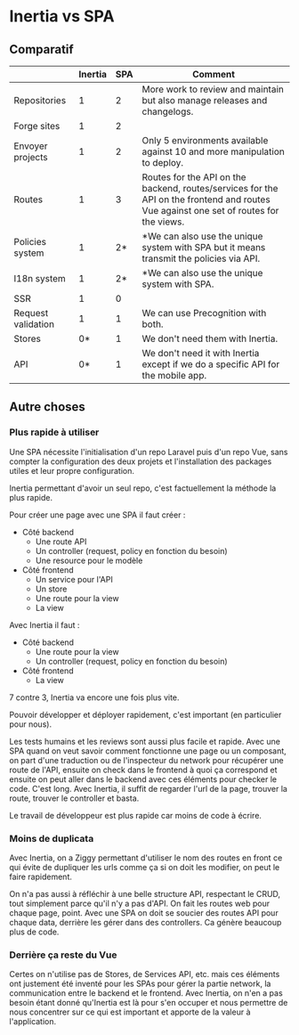 # Inertia vs SPA

## Comparatif

| | Inertia | SPA | Comment |
| - | - | - | - |
| Repositories | 1 | 2 | More work to review and maintain but also manage releases and changelogs. |
| Forge sites | 1 | 2 | |
| Envoyer projects | 1 | 2 | Only 5 environments available against 10 and more manipulation to deploy. |
| Routes | 1 | 3 | Routes for the API on the backend, routes/services for the API on the frontend and routes Vue against one set of routes for the views. |
| Policies system | 1 | 2* | *We can also use the unique system with SPA but it means transmit the policies via API. |
| I18n system | 1 | 2* | *We can also use the unique system with SPA. |
| SSR | 1 | 0 | |
| Request validation | 1 | 1 | We can use Precognition with both. |
| Stores | 0* | 1 | We don't need them with Inertia. |
| API | 0* | 1 | We don't need it with Inertia except if we do a specific API for the mobile app. |

## Autre choses

### Plus rapide à utiliser

Une SPA nécessite l'initialisation d'un repo Laravel puis d'un repo Vue, sans compter la configuration des deux projets et l'installation des packages utiles et leur propre configuration.

Inertia permettant d'avoir un seul repo, c'est factuellement la méthode la plus rapide.

Pour créer une page avec une SPA il faut créer :
- Côté backend
  - Une route API
  - Un controller (request, policy en fonction du besoin)
  - Une resource pour le modèle
- Côté frontend
  - Un service pour l'API
  - Un store
  - Une route pour la view
  - La view

Avec Inertia il faut :
- Côté backend
  - Une route pour la view
  - Un controller (request, policy en fonction du besoin)
- Côté frontend
  - La view

7 contre 3, Inertia va encore une fois plus vite.

Pouvoir développer et déployer rapidement, c'est important (en particulier pour nous).

Les tests humains et les reviews sont aussi plus facile et rapide. Avec une SPA quand on veut savoir comment fonctionne une page ou un composant, on part d'une traduction ou de l'inspecteur du network pour récupérer une route de l'API, ensuite on check dans le frontend à quoi ça correspond et ensuite on peut aller dans le backend avec ces éléments pour checker le code. C'est long. Avec Inertia, il suffit de regarder l'url de la page, trouver la route, trouver le controller et basta.

Le travail de développeur est plus rapide car moins de code à écrire.

### Moins de duplicata

Avec Inertia, on a Ziggy permettant d'utiliser le nom des routes en front ce qui évite de dupliquer les urls comme ça si on doit les modifier, on peut le faire rapidement.

On n'a pas aussi à réfléchir à une belle structure API, respectant le CRUD, tout simplement parce qu'il n'y a pas d'API. On fait les routes web pour chaque page, point. Avec une SPA on doit se soucier des routes API pour chaque data, derrière les gérer dans des controllers. Ca génère beaucoup plus de code.

### Derrière ça reste du Vue

Certes on n'utilise pas de Stores, de Services API, etc. mais ces éléments ont justement été inventé pour les SPAs pour gérer la partie network, la communication entre le backend et le frontend. Avec Inertia, on n'en a pas besoin étant donné qu'Inertia est là pour s'en occuper et nous permettre de nous concentrer sur ce qui est important et apporte de la valeur à l'application.
